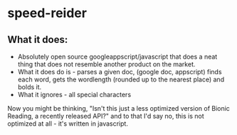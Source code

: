 # speed-reider

## What it does:

* Absolutely open source googleappscript/javascript that does a neat thing that does not resemble another product on the market.
* What it does do is - parses a given doc, (google doc, appscript) finds each word, gets the wordlength (rounded up to the nearest place) and bolds it.
* What it ignores - all special characters


Now you might be thinking, "Isn't this just a less optimized version of Bionic Reading, a recently released API?" and to that I'd say no, this is not optimized at all - it's written in javascript. 
